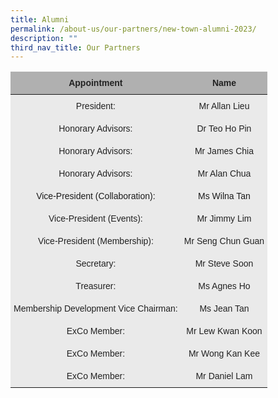 ```yaml
---
title: Alumni
permalink: /about-us/our-partners/new-town-alumni-2023/
description: ""
third_nav_title: Our Partners
---
```

<style type="text/css">
.tg  {border-collapse:collapse;border-spacing:0;}
.tg td{border-color:black;border-style:solid;border-width:0px;font-family:Arial, sans-serif;font-size:14px;
  overflow:hidden;padding:10px 5px;word-break:normal;}
.tg th{border-color:black;border-style:solid;border-width:0px;font-family:Arial, sans-serif;font-size:14px;
  font-weight:normal;overflow:hidden;padding:10px 5px;word-break:normal;}
.tg .tg-ii8k{background-color:#EAEAEA;color:#222;text-align:center;vertical-align:top}
.tg .tg-dwlh{background-color:#B0B0B0;color:#222;font-weight:bold;text-align:center;vertical-align:middle}
.tg .tg-3jxu{background-color:#eaeaea;text-align:center;vertical-align:top}
.tg .tg-ku5w{background-color:#EAEAEA;color:#222;text-align:center;vertical-align:middle}
</style>
<table class="tg">
<thead>
  <tr>
    <th class="tg-dwlh"><span style="color:#222;background-color:#B0B0B0">Appointment</span></th>
    <th class="tg-dwlh"><span style="color:#222;background-color:#B0B0B0">Name</span></th>
  </tr>
</thead>
<tbody>
  <tr>
    <td class="tg-ku5w"><span style="color:#222;background-color:#EAEAEA">President:</span><br></td>
    <td class="tg-ku5w"><span style="color:#222;background-color:#EAEAEA">Mr Allan Lieu</span><br></td>
  </tr>
  <tr>
    <td class="tg-ku5w"><span style="color:#222;background-color:#EAEAEA"> Honorary Advisors: </span></td>
    <td class="tg-ku5w"><span style="color:#222;background-color:#EAEAEA">Dr Teo Ho Pin </span><br></td>
  </tr>
  <tr>
    <td class="tg-ku5w"><span style="color:#222;background-color:#EAEAEA"> Honorary Advisors: </span></td>
    <td class="tg-ku5w"><span style="color:#222;background-color:#EAEAEA">Mr James Chia </span><br></td>
  </tr>
<tr>
    <td class="tg-ku5w"><span style="color:#222;background-color:#EAEAEA"> Honorary Advisors: </span></td>
    <td class="tg-ku5w"><span style="color:#222;background-color:#EAEAEA">Mr Alan Chua </span><br></td>
  </tr>
  <tr>
    <td class="tg-3jxu">Vice-President (Collaboration): </td>
    <td class="tg-3jxu"> <span style="font-weight:400;font-style:normal">Ms Wilna Tan</span></td>
  </tr>
  <tr>
    <td class="tg-ku5w"><span style="color:#222;background-color:#EAEAEA"> Vice-President (Events): </span><span style="font-weight:bold;color:black"> </span></td>
    <td class="tg-ii8k">Mr Jimmy Lim</td>
  </tr>
  <tr>
    <td class="tg-ku5w"><span style="color:#222;background-color:#EAEAEA">Vice-President (Membership): </span></td>
    <td class="tg-ku5w"><span style="color:#222;background-color:#EAEAEA">Mr Seng Chun Guan</span><br></td>
  </tr>
  <tr>
    <td class="tg-ku5w"><span style="color:#222;background-color:#EAEAEA">  Secretary:  </span></td>
    <td class="tg-ku5w"><span style="color:#222;background-color:#EAEAEA">Mr Steve Soon</span><br></td>
  </tr>
  <tr>
    <td class="tg-ku5w"><span style="color:#222;background-color:#EAEAEA">Treasurer: </span><br></td>
    <td class="tg-ku5w"><span style="color:#222;background-color:#EAEAEA"> Ms Agnes Ho</span></td>
  </tr>
  <tr>
    <td class="tg-ku5w"><span style="color:#222;background-color:#EAEAEA">Membership Development Vice Chairman:  </span><br></td>
    <td class="tg-ku5w"><span style="color:#222;background-color:#EAEAEA"> Ms Jean Tan</span></td>
  </tr>
  <tr>
    <td class="tg-ku5w"><span style="color:#222;background-color:#EAEAEA">ExCo Member:  </span><br></td>
    <td class="tg-ku5w"><span style="color:#222;background-color:#EAEAEA"> Mr Lew Kwan Koon</span></td>
  </tr>
  <tr>
    <td class="tg-ku5w"><span style="color:#222;background-color:#EAEAEA">ExCo Member:  </span><br></td>
    <td class="tg-ku5w"><span style="color:#222;background-color:#EAEAEA"> Mr Wong Kan Kee</span></td>
  </tr>
  <tr>
    <td class="tg-ku5w"><span style="color:#222;background-color:#EAEAEA">ExCo Member:  </span><br></td>
    <td class="tg-ku5w"><span style="color:#222;background-color:#EAEAEA"> Mr Daniel Lam</span></td>
  </tr>
</tbody>
</table>